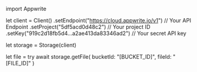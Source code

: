 import Appwrite

let client = Client()
    .setEndpoint("https://cloud.appwrite.io/v1") // Your API Endpoint
    .setProject("5df5acd0d48c2") // Your project ID
    .setKey("919c2d18fb5d4...a2ae413da83346ad2") // Your secret API key

let storage = Storage(client)

let file = try await storage.getFile(
    bucketId: &quot;[BUCKET_ID]&quot;,
    fileId: &quot;[FILE_ID]&quot;
)

